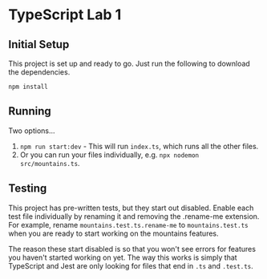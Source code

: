 # TypeScript Lab 1

## Initial Setup

This project is set up and ready to go. Just run the following to download the dependencies.

`npm install`

## Running

Two options...

1. `npm run start:dev` - This will run `index.ts`, which runs all the other files.
2. Or you can run your files individually, e.g. `npx nodemon src/mountains.ts`.

## Testing

This project has pre-written tests, but they start out disabled. Enable each test file individually by renaming it and removing the .rename-me extension. For example, rename `mountains.test.ts.rename-me` to `mountains.test.ts` when you are ready to start working on the mountains features.

The reason these start disabled is so that you won't see errors for features you haven't started working on yet. The way this works is simply that TypeScript and Jest are only looking for files that end in `.ts` and `.test.ts`.
